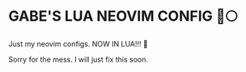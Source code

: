 # GABE'S LUA NEOVIM CONFIG 🚀🌕
Just my neovim configs. NOW IN LUA!!! 🎉

Sorry for the mess. I will just fix this soon.

